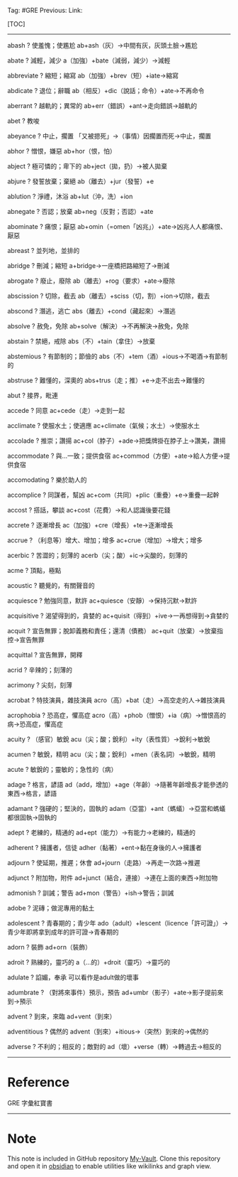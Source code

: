 Tag: #GRE
Previous: 
Link: 

[TOC]

---

abash
?
使羞愧；使尷尬
ab+ash（灰）->中間有灰，灰頭土臉->尷尬
<!--SR:!2023-10-26,24,230-->

abate
?
減輕，減少
a（加強）+bate（減弱，減少）->減輕
<!--SR:!2023-10-05,1,130-->

abbreviate
?
縮短；縮寫
ab（加強）+brev（短）+iate->縮寫
<!--SR:!2023-10-16,14,210-->

abdicate
?
退位；辭職
ab（相反）+dic（說話；命令）+ate->不再命令
<!--SR:!2023-10-19,17,210-->

aberrant
?
越軌的；異常的
ab+err（錯誤）+ant->走向錯誤->越軌的
<!--SR:!2023-10-17,15,210-->

abet
?
教唆
<!--SR:!2023-10-15,13,170-->

abeyance
?
中止，擱置
「又被摁死」->（事情）因擱置而死->中止，擱置
<!--SR:!2023-10-24,22,230-->

abhor
?
憎恨，嫌惡
ab+hor（恨，怕）
<!--SR:!2023-10-23,21,230-->

abject
?
極可憐的；卑下的
ab+ject（拋，扔）->被人拋棄
<!--SR:!2023-10-05,1,150-->

abjure
?
發誓放棄；棄絕
ab（離去）+jur（發誓）+e
<!--SR:!2023-10-13,11,159-->

ablution
?
淨禮，沐浴
ab+lut（沖，洗）+ion
<!--SR:!2023-10-25,23,219-->

abnegate
?
否認；放棄
ab+neg（反對；否認）+ate
<!--SR:!2023-10-07,11,259-->

abominate
?
痛恨；厭惡
ab+omin（=omen「凶兆」）+ate->凶兆人人都痛恨、厭惡
<!--SR:!2023-10-14,12,159-->

abreast
?
並列地，並排的
<!--SR:!2023-11-16,43,299-->

abridge
?
刪減；縮短
a+bridge->一座橋把路縮短了->刪減
<!--SR:!2023-10-05,9,259-->

abrogate
?
廢止，廢除
ab（離去）+rog（要求）+ate->廢除
<!--SR:!2023-10-16,14,208-->

abscission
?
切除，截去
ab（離去）+sciss（切，割）+ion->切除，截去
<!--SR:!2023-10-08,12,246-->

abscond
?
潛逃，逃亡
abs（離去）+cond（藏起來）->潛逃
<!--SR:!2023-10-20,18,208-->

absolve
?
赦免，免除
ab+solve（解決）->不再解決->赦免，免除
<!--SR:!2023-10-09,5,188-->

abstain
?
禁絕，戒除
abs（不）+tain（拿住）->放棄
<!--SR:!2023-10-18,16,209-->

abstemious
?
有節制的；節儉的
abs（不）+tem（酒）+ious->不喝酒->有節制的
<!--SR:!2023-10-19,17,215-->

abstruse
?
難懂的，深奧的
abs+trus（走；推）+e->走不出去->難懂的
<!--SR:!2023-10-19,17,215-->

abut
?
接界，毗連
<!--SR:!2023-10-06,10,255-->

accede
?
同意
ac+cede（走）->走到一起
<!--SR:!2023-10-20,18,235-->

acclimate
?
使服水土；使適應
ac+climate（氣候；水土）->使服水土
<!--SR:!2023-10-27,25,254-->

accolade
?
推崇；讚揚
ac+col（脖子）+ade->把獎牌掛在脖子上->讚美，讚揚
<!--SR:!2023-10-17,15,194-->

accommodate
?
與…一致；提供食宿
ac+commod（方便）+ate->給人方便->提供食宿
<!--SR:!2023-10-28,26,254-->

accomodating
?
樂於助人的
<!--SR:!2023-10-21,19,249-->

accomplice
?
同謀者，幫凶
ac+com（共同）+plic（重疊）+e->重疊一起幹
<!--SR:!2023-10-18,16,209-->

accost
?
搭話，攀談
ac+cost（花費）->和人認識後要花錢
<!--SR:!2023-10-05,1,149-->

accrete
?
逐漸增長
ac（加強）+cre（增長）+te->逐漸增長
<!--SR:!2023-10-10,6,189-->

accrue
?
（利息等）增大、增加；增多
ac+crue（增加）->增大；增多
<!--SR:!2023-10-05,1,149-->

acerbic
?
苦澀的；刻薄的
acerb（尖；酸）+ic->尖酸的，刻薄的
<!--SR:!2023-10-17,15,209-->

acme
?
頂點，極點
<!--SR:!2023-10-18,16,209-->

acoustic
?
聽覺的，有關聲音的
<!--SR:!2023-10-09,5,189-->

acquiesce
?
勉強同意，默許
ac+quiesce（安靜）->保持沉默->默許
<!--SR:!2023-10-16,14,209-->

acquisitive
?
渴望得到的，貪婪的
ac+quisit（得到）+ive->一再想得到->貪婪的
<!--SR:!2023-10-05,1,167-->

acquit
?
宣告無罪；脫卸義務和責任；還清（債務）
ac+quit（放棄）->放棄指控->宣告無罪
<!--SR:!2023-10-05,1,167-->

acquittal
?
宣告無罪，開釋
<!--SR:!2023-10-05,1,167-->

acrid
?
辛辣的；刻薄的
<!--SR:!2023-10-05,1,167-->

acrimony
?
尖刻，刻薄
<!--SR:!2023-10-05,1,167-->

acrobat
?
特技演員，雜技演員
acro（高）+bat（走）->高空走的人->雜技演員
<!--SR:!2023-10-05,3,227-->

acrophobia
?
恐高症，懼高症
acro（高）+phob（憎恨）+ia（病）->憎恨高的病->恐高症，懼高症
<!--SR:!2023-10-05,3,227-->

acuity
?
（感官）敏銳
acu（尖；酸；銳利）+ity（表性質）->銳利->敏銳
<!--SR:!2023-10-05,1,167-->

acumen
?
敏銳，精明
acu（尖；酸；銳利）+men（表名詞）->敏銳，精明
<!--SR:!2023-10-05,1,167-->

acute
?
敏銳的；靈敏的；急性的（病）
<!--SR:!2023-10-08,4,207-->

adage
?
格言，諺語
ad（add，增加）+age（年齡）->隨著年齡增長才能參透的東西->格言，諺語
<!--SR:!2023-10-05,3,227-->

adamant
?
強硬的；堅決的，固執的
adam（亞當）+ant（螞蟻）->亞當和螞蟻都很固執->固執的
<!--SR:!2023-10-05,3,227-->

adept
?
老練的，精通的
ad+ept（能力）->有能力->老練的，精通的
<!--SR:!2023-10-05,1,167-->

adherent
?
擁護者，信徒
adher（黏著）+ent->黏在身後的人->擁護者
<!--SR:!2023-10-05,3,227-->

adjourn
?
使延期，推遲；休會
ad+journ（走路）->再走一次路->推遲
<!--SR:!2023-10-05,1,190-->

adjunct
?
附加物，附件
ad+junct（結合，連接）->連在上面的東西->附加物
<!--SR:!2023-10-05,1,190-->

admonish
?
訓誡；警告
ad+mon（警告）+ish->警告；訓誡
<!--SR:!2023-10-05,1,190-->

adobe
?
泥磚；做泥專用的黏土
<!--SR:!2023-10-07,3,230-->

adolescent
?
青春期的；青少年
ado（adult）+lescent（licence「許可證」）->青少年即將拿到成年的許可證->青春期的
<!--SR:!2023-10-05,1,190-->

adorn
?
裝飾
ad+orn（裝飾）
<!--SR:!2023-10-05,1,190-->

adroit
?
熟練的，靈巧的
a（…的）+droit（靈巧）->靈巧的
<!--SR:!2023-10-05,1,190-->

adulate
?
諂媚，奉承
可以看作是adult做的壞事
<!--SR:!2023-10-05,1,190-->

adumbrate
?
（對將來事件）預示，預告
ad+umbr（影子）+ate->影子提前來到->預示
<!--SR:!2023-10-05,1,190-->

advent
?
到來，來臨
ad+vent（到來）
<!--SR:!2023-10-05,1,190-->

adventitious
?
偶然的
advent（到來）+itious->（突然）到來的->偶然的
<!--SR:!2023-10-05,1,190-->

adverse
?
不利的；相反的；敵對的
ad（壞）+verse（轉）->轉過去->相反的
<!--SR:!2023-10-07,3,230-->

---

# Reference

GRE 字彙紅寶書

---

# Note

This note is included in GitHub repository [My-Vault](https://github.com/LittleD3092/My-Vault.git). Clone this repository and open it in [obsidian](https://obsidian.md/) to enable utilities like wikilinks and graph view.